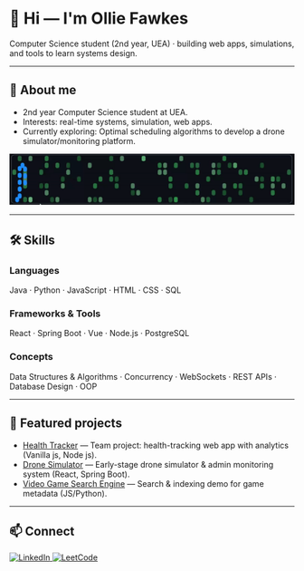 # 👋 Hi — I'm Ollie Fawkes
Computer Science student (2nd year, UEA) · building web apps, simulations, and tools to learn systems design.

---

## 🔭 About me
- 2nd year Computer Science student at UEA.
- Interests: real-time systems, simulation, web apps.
- Currently exploring: Optimal scheduling algorithms to develop a drone simulator/monitoring platform.

<p align="center">
  <img src="assests/snake.gif" alt="Snake demo" width="700"/>
</p>

---

## 🛠️ Skills
### Languages
Java · Python · JavaScript · HTML · CSS · SQL

### Frameworks & Tools
React · Spring Boot · Vue · Node.js · PostgreSQL

### Concepts
Data Structures & Algorithms · Concurrency · WebSockets · REST APIs · Database Design · OOP

---

## 🚀 Featured projects
- [Health Tracker](https://github.com/ConnorGowerr/Software-Engineering-project) — Team project: health-tracking web app with analytics (Vanilla js, Node js).
- [Drone Simulator](https://github.com/fawkeso16/RoughDroneMontor-SimService-first-rough-draft-) — Early-stage drone simulator & admin monitoring system (React, Spring Boot).
- [Video Game Search Engine](https://github.com/fawkeso16/Videogame-ir-searchengine) — Search & indexing demo for game metadata (JS/Python).


---

## 📫 Connect
<a href="https://www.linkedin.com/in/oliver-fawkes-b96078185">
  <img src="https://img.shields.io/badge/LinkedIn-Profile-blue?style=for-the-badge&logo=linkedin&logoColor=white" alt="LinkedIn"/>
</a>
<a href="https://leetcode.com/u/Oliver_f/">
  <img src="https://img.shields.io/badge/LeetCode-Profile-orange?style=for-the-badge&logo=leetcode&logoColor=white" alt="LeetCode"/>
</a>

